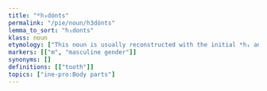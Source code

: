 ```yaml
---
title: "*h₃dónts"
permalink: "/pie/noun/h3dónts"
lemma_to_sort: "h₃donts"
klass: noun
etymology: ["This noun is usually reconstructed with the initial *h₁ and thus explained as active participle of the verb *h₁ed- (“to eat”). However, Aeolic ἔδοντες (édontes) appears to be a folk-etymological adaptation to ἔδω (édō), and the initial ἔ- is hence no evidence for *h₁-. Old Armenian ատամն (atamn) also points to *h₃-, as well as a prefixed Greek derivative νωδός (nōdós), which requires *n̥-h₃d- (where */h₃/ was regularly vocalized to ό in interconsonantal position). Thus, the word is ultimately an active participle of the root *h₃ed- (“to bite”) +‎ *-ónts."]
markers: [["m", "masculine gender"]]
synonyms: []
definitions: [["tooth"]]
topics: ["ine-pro:Body parts"]
---
```

